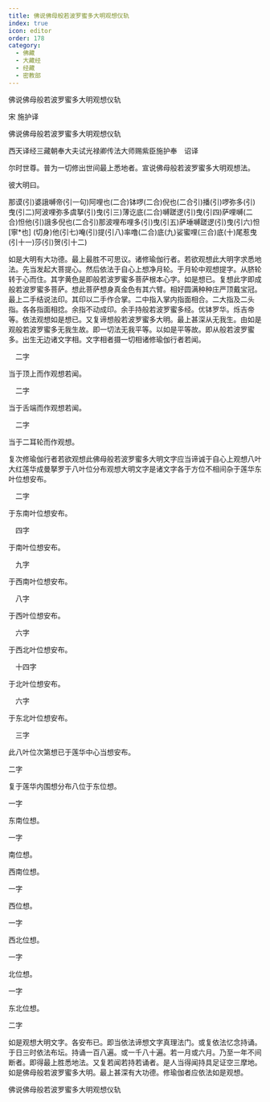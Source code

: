 ```yaml
---
title: 佛说佛母般若波罗蜜多大明观想仪轨
index: true
icon: editor
order: 178
category:
  - 佛藏
  - 大藏经
  - 经藏
  - 密教部
---
```


  佛说佛母般若波罗蜜多大明观想仪轨  

宋 施护译  

佛说佛母般若波罗蜜多大明观想仪轨  

西天译经三藏朝奉大夫试光禄卿传法大师赐紫臣施护奉　诏译  

尔时世尊。普为一切修出世间最上悉地者。宣说佛母般若波罗蜜多大明观想法。  

彼大明曰。  

那谟(引)婆誐嚩帝(引一句)阿哩也(二合)钵啰(二合)倪也(二合引)播(引)啰弥多(引)曳(引二)阿波哩弥多虞拏(引)曳(引三)薄讫底(二合)嚩蹉逻(引)曳(引四)萨哩嚩(二合)怛他(引)誐多倪也(二合引)那波哩布哩多(引)曳(引五)萨埵嚩蹉逻(引)曳(引六)怛[寧*也] (切身)他(引七)唵(引)提(引八)率噜(二合)底(九)娑蜜哩(三合)底(十)尾惹曳(引十一)莎(引)贺(引十二)  

如是大明有大功德。最上最胜不可思议。诸修瑜伽行者。若欲观想此大明字求悉地法。先当发起大菩提心。然后依法于自心上想净月轮。于月轮中观想提字。从脐轮转于心而住。其字黄色是即般若波罗蜜多菩萨根本心字。如是想已。复想此字即成般若波罗蜜多菩萨。想此菩萨想身真金色有其六臂。相好圆满种种庄严顶戴宝冠。最上二手结说法印。其印以二手作合掌。二中指入掌内指面相合。二大指及二头指。各各指面相捻。余指不动成印。余手持般若波罗蜜多经。优钵罗华。烁吉帝等。依法观想如是想已。又复谛想般若波罗蜜多大明。最上甚深从无我生。由如是观般若波罗蜜多无我生故。即一切法无我平等。以如是平等故。即从般若波罗蜜多。出生无边诸文字相。文字相者摄一切相诸修瑜伽行者若闻。  

　二字  

当于顶上而作观想若闻。  

　二字  

当于舌端而作观想若闻。  

　二字  

当于二耳轮而作观想。  

复次修瑜伽行者若欲观想此佛母般若波罗蜜多大明文字应当谛诚于自心上观想八叶大红莲华成曼拏罗于八叶位分布观想大明文字是诸文字各于方位不相间杂于莲华东叶位想安布。  

　二字  

于东南叶位想安布。  

　四字  

于南叶位想安布。  

　九字  

于西南叶位想安布。  

　八字  

于西叶位想安布。  

　六字  

于西北叶位想安布。  

　十四字  

于北叶位想安布。  

　六字  

于东北叶位想安布。  

　三字  

此八叶位次第想已于莲华中心当想安布。  

二字  

复于莲华内围想分布八位于东位想。  

一字  

东南位想。  

一字  

南位想。  

西南位想。  

一字  

西位想。  

一字  

西北位想。  

一字  

北位想。  

一字  

东北位想。  

二字  

如是观想大明文字。各安布已。即当依法谛想文字真理法门。或复依法忆念持诵。于日三时依法布坛。持诵一百八遍。或一千八十遍。若一月或六月。乃至一年不间断者。即得最上胜悉地法。又复若闻若持若诵者。是人当得闻持具足证空三摩地。如是佛母般若波罗蜜多大明。最上甚深有大功德。修瑜伽者应依法如是观想。  

佛说佛母般若波罗蜜多大明观想仪轨  
